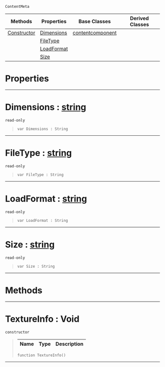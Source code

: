  `ContentMeta`

|Methods|Properties|Base Classes|Derived Classes|
|---|---|---|---|
|[ Constructor](https://plasmaengine.github.io/PlasmaDocs/Plasma1/C++/code_reference/class_reference/textureinfo.md#textureinfo-void)|[ Dimensions](https://plasmaengine.github.io/PlasmaDocs/Plasma1/C++/code_reference/class_reference/textureinfo.md#dimensions-plasma-engine-d)|[contentcomponent](https://plasmaengine.github.io/PlasmaDocs/Plasma1/C++/code_reference/class_reference/contentcomponent.md)| |
| |[ FileType](https://plasmaengine.github.io/PlasmaDocs/Plasma1/C++/code_reference/class_reference/textureinfo.md#filetype-plasma-engine-doc)| | |
| |[ LoadFormat](https://plasmaengine.github.io/PlasmaDocs/Plasma1/C++/code_reference/class_reference/textureinfo.md#loadformat-plasma-engine-d)| | |
| |[ Size](https://plasmaengine.github.io/PlasmaDocs/Plasma1/C++/code_reference/class_reference/textureinfo.md#size-plasma-engine-documen)| | |


 #  Properties


---  
 #  Dimensions : [string](https://plasmaengine.github.io/PlasmaDocs/Plasma1/C++/code_reference/lightning_base_types/string.md)

 `read-only`

> 
> ``` lang=cpp, name=Lightning
> var Dimensions : String


---  
 #  FileType : [string](https://plasmaengine.github.io/PlasmaDocs/Plasma1/C++/code_reference/lightning_base_types/string.md)

 `read-only`

> 
> ``` lang=cpp, name=Lightning
> var FileType : String


---  
 #  LoadFormat : [string](https://plasmaengine.github.io/PlasmaDocs/Plasma1/C++/code_reference/lightning_base_types/string.md)

 `read-only`

> 
> ``` lang=cpp, name=Lightning
> var LoadFormat : String


---  
 #  Size : [string](https://plasmaengine.github.io/PlasmaDocs/Plasma1/C++/code_reference/lightning_base_types/string.md)

 `read-only`

> 
> ``` lang=cpp, name=Lightning
> var Size : String


---  
 #  Methods


---  
 #  TextureInfo : Void

 `constructor`

> 
> |Name|Type|Description|
> |---|---|---|
> ``` lang=cpp, name=Lightning
> function TextureInfo()
> ``` 


---  
 

 